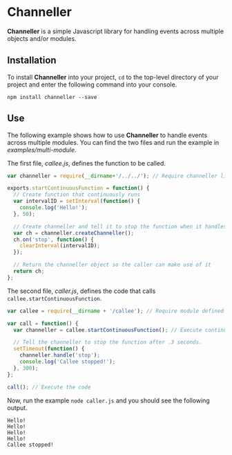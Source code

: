 Channeller
==========

**Channeller** is a simple Javascript library for handling events across multiple objects and/or modules.

Installation
------------

To install **Channeller** into your project, `cd` to the top-level directory of your project and enter the following command into your console.

    npm install channeller --save

Use
---

The following example shows how to use **Channeller** to handle events across multiple modules. You can find the two files and run the example in *examples/multi-module*.

The first file, *callee.js*, defines the function to be called.

```javascript
var channeller = require(__dirname+'/../../'); // Require channeller library

exports.startContinuousFunction = function() {
  // Create function that continuously runs
  var intervalID = setInterval(function() {
    console.log('Hello!'); 
  }, 50);

  // Create channeller and tell it to stop the function when it handles the 'stop' event
  var ch = channeller.createChanneller();
  ch.on('stop', function() {
    clearInterval(intervalID);
  });

  // Return the channeller object so the caller can make use of it
  return ch;
};
```

The second file, *caller.js*, defines the code that calls `callee.startContinuousFunction`.

```javascript
var callee = require(__dirname + '/callee'); // Require module defined above

var call = function() {
  var channeller = callee.startContinuousFunction(); // Execute continuously running function that returns a channeller

  // Tell the channeller to stop the function after .3 seconds.
  setTimeout(function() {
    channeller.handle('stop');
    console.log('Callee stopped!');
  }, 300);
};

call(); // Execute the code
```

Now, run the example `node caller.js` and you should see the following output.

    Hello!
    Hello!
    Hello!
    Hello!
    Callee stopped!
